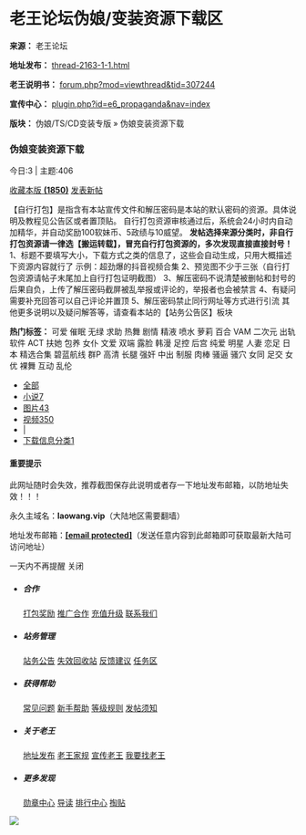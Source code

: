 # 老王论坛伪娘/变装资源下载区

**来源：** 老王论坛

**地址发布：** [thread-2163-1-1.html](thread-2163-1-1.html)

**老王说明书：** [forum.php?mod=viewthread&tid=307244](forum.php?mod=viewthread&tid=307244)

**宣传中心：** [plugin.php?id=e6_propaganda&nav=index](plugin.php?id=e6_propaganda&nav=index)

**版块：** 伪娘/TS/CD变装专版 » 伪娘变装资源下载

### 伪娘变装资源下载

今日:3 | 主题:406

[收藏本版 **(1850)**](home.php?mod=spacecp&ac=favorite&type=forum&id=757&handlekey=favoriteforum "收藏本版") [发表新帖](javascript:; "发新帖")

【自行打包】是指含有本站宣传文件和解压密码是本站的默认密码的资源。具体说明及教程见公告区或者置顶贴。 自行打包资源审核通过后，系统会24小时内自动加精华，并自动奖励100软妹币、5政绩与10威望。 **发帖选择来源分类时，非自行打包资源请一律选【搬运转载】，冒充自行打包资源的，多次发现直接直接封号！** 1、标题不要填写大小，下载方式之类的信息了，这些会自动生成，只用大概描述下资源内容就行了 示例：超劲爆的抖音视频合集 2、预览图不少于三张（自行打包资源请帖子末尾加上自行打包证明截图） 3、解压密码不说清楚被删帖和封号的后果自负，上传了解压密码截屏被乱举报或评论的，举报者也会被禁言 4、有疑问需要补充回答可以自己评论并置顶 5、解压密码禁止同行网址等方式进行引流 其他更多说明以及疑问解答等，请查看本站的【站务公告区】板块

**热门标签：** 可爱 催眠 无绿 求助 热舞 剧情 精液 喷水 萝莉 百合 VAM 二次元 出轨 软件 ACT 扶她 包养 女仆 文爱 双端 露脸 韩漫 足控 后宫 纯爱 明星 人妻 恋足 日本 精选合集 碧蓝航线 群P 高清 长腿 强奸 中出 制服 肉棒 骚逼 骚穴 女同 足交 女优 裸舞 互动 乱伦

-   [全部](forum-757-1.html)
-   [小说7](forum-757-1.html)
-   [图片43](forum.php?mod=forumdisplay&fid=757&filter=typeid&typeid=1648&orderby=dateline&dateline=86400)
-   [视频350](forum.php?mod=forumdisplay&fid=757&filter=typeid&typeid=1649&orderby=dateline&dateline=86400)
-   |
-   [下载信息分类1](forum.php?mod=forumdisplay&fid=757&filter=sortid&sortid=7&orderby=dateline&dateline=86400&typeid=1647)

#### 重要提示

此网址随时会失效，推荐截图保存此说明或者存一下地址发布邮箱，以防地址失效！！！

永久主域名：**laowang.vip**（大陆地区需要翻墙）

地址发布邮箱：**[\[email protected\]](/cdn-cgi/l/email-protection)**（发送任意内容到此邮箱即可获取最新大陆可访问地址）

一天内不再提醒 关闭

-   ##### 合作
    
    [打包奖励](/forum.php?mod=viewthread&tid=86863&extra=page%3D1) [推广合作](/plugin.php?id=e6_propaganda&nav=index) [充值升级](/forum.php?mod=viewthread&tid=3459) [联系我们](/forum.php?mod=viewthread&tid=2163)
    
-   ##### 站务管理
    
    [站务公告](/forum.php?mod=forumdisplay&fid=131) [失效回收站](/forum.php?mod=forumdisplay&fid=161) [反馈建议](/forum.php?mod=forumdisplay&fid=2) [任务区](/forum.php?mod=forumdisplay&fid=124)
    
-   ##### 获得帮助
    
    [常见问题](/plugin.php?id=xlwsq_faq) [新手帮助](/forum.php?mod=viewthread&tid=307244&extra=page%3D1) [等级规则](/forum.php?mod=viewthread&tid=321480&extra=page%3D1) [发帖须知](/forum.php?mod=viewthread&tid=311418&extra=page%3D1)
    
-   ##### 关于老王
    
    [地址发布](/forum.php?mod=viewthread&tid=2163) [老王家规](/forum.php?mod=viewthread&tid=307244) [宣传老王](/plugin.php?id=e6_propaganda&nav=index) [我要找老王](/home.php?mod=space&uid=72251&do=profile)
    
-   ##### 更多发现
    
    [勋章中心](/home.php?mod=medal) [导读](/forum.php?mod=guide) [排行中心](/misc.php?mod=ranklist) [掏贴](/forum.php?mod=collection)
    

![](/template/laowang/deancss/logo-gray.png)
